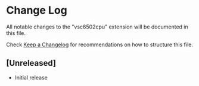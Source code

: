 # Change Log

All notable changes to the "vsc6502cpu" extension will be documented in this file.

Check [Keep a Changelog](http://keepachangelog.com/) for recommendations on how to structure this file.

## [Unreleased]

- Initial release